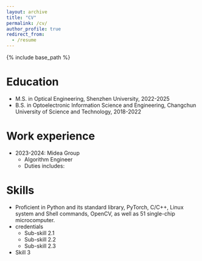 ```yaml
---
layout: archive
title: "CV"
permalink: /cv/
author_profile: true
redirect_from:
  - /resume
---
```


{% include base_path %}

Education
======
* M.S. in Optical Engineering, Shenzhen University, 2022-2025
* B.S. in Optoelectronic Information Science and Engineering, Changchun University of Science and Technology, 2018-2022

Work experience
======
* 2023-2024: Midea Group
  * Algorithm Engineer
  * Duties includes:
  
Skills
======
* Proficient in Python and its standard library, PyTorch, C/C++, Linux system and Shell commands, OpenCV, as well as 51 single-chip microcomputer.
* credentials
  * Sub-skill 2.1
  * Sub-skill 2.2
  * Sub-skill 2.3
* Skill 3

<!-- Publications
======
  <ul>{% for post in site.publications reversed %}
    {% include archive-single-cv.html %}
  {% endfor %}</ul>
  
Talks
======
  <ul>{% for post in site.talks reversed %}
    {% include archive-single-talk-cv.html  %}
  {% endfor %}</ul>
  
Teaching
======
  <ul>{% for post in site.teaching reversed %}
    {% include archive-single-cv.html %}
  {% endfor %}</ul>
  
Service and leadership
======
* Currently signed in to 43 different slack teams -->
